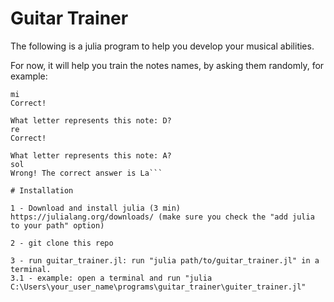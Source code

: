 # Guitar Trainer

The following is a julia program to help you develop your musical abilities.

For now, it will help you train the notes names, by asking them randomly, for example:

```What letter represents this note: E?
mi
Correct!

What letter represents this note: D?
re
Correct!

What letter represents this note: A?
sol
Wrong! The correct answer is La```

# Installation

1 - Download and install julia (3 min) https://julialang.org/downloads/ (make sure you check the "add julia to your path" option)

2 - git clone this repo

3 - run guitar_trainer.jl: run "julia path/to/guitar_trainer.jl" in a terminal.
3.1 - example: open a terminal and run "julia C:\Users\your_user_name\programs\guitar_trainer\guiter_trainer.jl" 
